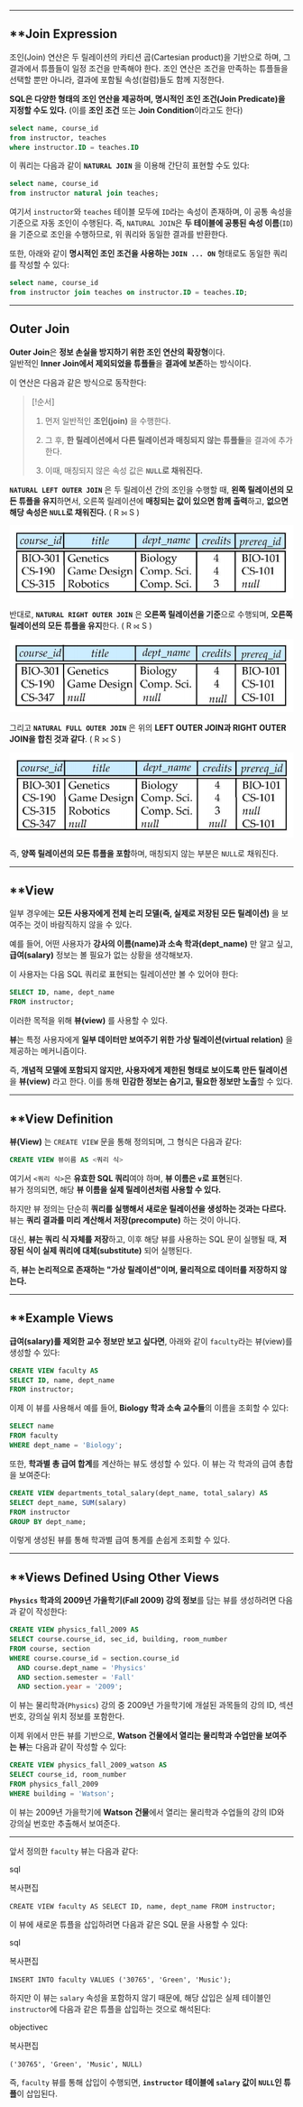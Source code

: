
---
## **Join Expression

조인(Join) 연산은 두 릴레이션의 카티션 곱(Cartesian product)을 기반으로 하며, 그 결과에서 튜플들이 일정 조건을 만족해야 한다. 조인 연산은 조건을 만족하는 튜플들을 선택할 뿐만 아니라, 결과에 포함될 속성(컬럼)들도 함께 지정한다.

**SQL은 다양한 형태의 조인 연산을 제공하며, 명시적인 조인 조건(Join Predicate)을 지정할 수도 있다.**  (이를 **조인 조건** 또는 **Join Condition**이라고도 한다)

```SQL
select name, course_id
from instructor, teaches
where instructor.ID = teaches.ID
```

이 쿼리는 다음과 같이 **`NATURAL JOIN`** 을 이용해 간단히 표현할 수도 있다:

```SQL
select name, course_id
from instructor natural join teaches;
```

여기서 `instructor`와 `teaches` 테이블 모두에 `ID`라는 속성이 존재하며, 이 공통 속성을 기준으로 자동 조인이 수행된다.  즉, `NATURAL JOIN`은 **두 테이블에 공통된 속성 이름**(`ID`)을 기준으로 조인을 수행하므로, 위 쿼리와 동일한 결과를 반환한다.

또한, 아래와 같이 **명시적인 조인 조건을 사용하는 `JOIN ... ON`** 형태로도 동일한 쿼리를 작성할 수 있다:

```SQL
select name, course_id
from instructor join teaches on instructor.ID = teaches.ID;
```

---

## **Outer Join**

**Outer Join**은 **정보 손실을 방지하기 위한 조인 연산의 확장형**이다.  
일반적인 **Inner Join에서 제외되었을 튜플들**을 **결과에 보존**하는 방식이다.

이 연산은 다음과 같은 방식으로 동작한다:

> [!순서]
> 1. 먼저 일반적인 **조인(join)** 을 수행한다.
>     
> 2. 그 후, **한 릴레이션에서 다른 릴레이션과 매칭되지 않는 튜플들**을 결과에 추가한다.
>     
> 3. 이때, 매칭되지 않은 속성 값은 **`NULL`로 채워진다.**


**`NATURAL LEFT OUTER JOIN`** 은 두 릴레이션 간의 조인을 수행할 때, **왼쪽 릴레이션의 모든 튜플을 유지**하면서, 오른쪽 릴레이션에 **매칭되는 값이 있으면 함께 출력**하고, **없으면 해당 속성은 `NULL`로 채워진다.** ( R ⟕ S )

![](../images/Pasted%20image%2020250403140658.png)

반대로, **`NATURAL RIGHT OUTER JOIN`** 은 **오른쪽 릴레이션을 기준**으로 수행되며, **오른쪽 릴레이션의 모든 튜플을 유지**한다. ( R ⟖ S )


![](../images/Pasted%20image%2020250403140635.png)

그리고 **`NATURAL FULL OUTER JOIN`** 은 위의 **LEFT OUTER JOIN과 RIGHT OUTER JOIN을 합친 것과 같다**.  ( R ⟗ S )

![](../images/Pasted%20image%2020250403140724.png)

즉, **양쪽 릴레이션의 모든 튜플을 포함**하며, 매칭되지 않는 부분은 `NULL`로 채워진다. 

---
## **View


일부 경우에는 **모든 사용자에게 전체 논리 모델(즉, 실제로 저장된 모든 릴레이션)** 을 보여주는 것이 바람직하지 않을 수 있다.

예를 들어, 어떤 사용자가 **강사의 이름(name)과 소속 학과(dept_name)** 만 알고 싶고, **급여(salary)** 정보는 볼 필요가 없는 상황을 생각해보자.  

이 사용자는 다음 SQL 쿼리로 표현되는 릴레이션만 볼 수 있어야 한다:

```sql
SELECT ID, name, dept_name
FROM instructor;
```

이러한 목적을 위해 **뷰(view)** 를 사용할 수 있다.  

**뷰**는 특정 사용자에게 **일부 데이터만 보여주기 위한 가상 릴레이션(virtual relation)** 을 제공하는 메커니즘이다.

즉, **개념적 모델에 포함되지 않지만, 사용자에게 제한된 형태로 보이도록 만든 릴레이션**을 **뷰(view)** 라고 한다.  이를 통해 **민감한 정보는 숨기고, 필요한 정보만 노출**할 수 있다.

---
## **View Definition

**뷰(View)** 는 `CREATE VIEW` 문을 통해 정의되며, 그 형식은 다음과 같다:

```SQL
CREATE VIEW 뷰이름 AS <쿼리 식>
```

여기서 `<쿼리 식>`은 **유효한 SQL 쿼리**여야 하며, **뷰 이름은 `v`로 표현**된다.  
뷰가 정의되면, 해당 **뷰 이름을 실제 릴레이션처럼 사용할 수 있다.**

하지만 뷰 정의는 단순히 **쿼리를 실행해서 새로운 릴레이션을 생성하는 것과는 다르다.**  
뷰는 **쿼리 결과를 미리 계산해서 저장(precompute)** 하는 것이 아니다.

대신, **뷰는 쿼리 식 자체를 저장**하고,  이후 해당 뷰를 사용하는 SQL 문이 실행될 때, **저장된 식이 실제 쿼리에 대체(substitute)** 되어 실행된다.

즉, **뷰는 논리적으로 존재하는 "가상 릴레이션"이며, 물리적으로 데이터를 저장하지 않는다.**


---
## **Example Views

**급여(salary)를 제외한 교수 정보만 보고 싶다면**, 아래와 같이 `faculty`라는 뷰(view)를 생성할 수 있다:

```sql
CREATE VIEW faculty AS
SELECT ID, name, dept_name
FROM instructor;
```

이제 이 뷰를 사용해서 예를 들어, **Biology 학과 소속 교수들**의 이름을 조회할 수 있다:

```sql
SELECT name
FROM faculty
WHERE dept_name = 'Biology';
```


또한, **학과별 총 급여 합계**를 계산하는 뷰도 생성할 수 있다. 이 뷰는 각 학과의 급여 총합을 보여준다:

```sql
CREATE VIEW departments_total_salary(dept_name, total_salary) AS
SELECT dept_name, SUM(salary)
FROM instructor
GROUP BY dept_name;
```

이렇게 생성된 뷰를 통해 학과별 급여 통계를 손쉽게 조회할 수 있다.

---
## **Views Defined Using Other Views

**`Physics` 학과의 2009년 가을학기(Fall 2009) 강의 정보**를 담는 뷰를 생성하려면 다음과 같이 작성한다:

```sql
CREATE VIEW physics_fall_2009 AS
SELECT course.course_id, sec_id, building, room_number
FROM course, section
WHERE course.course_id = section.course_id
  AND course.dept_name = 'Physics'
  AND section.semester = 'Fall'
  AND section.year = '2009';
```

이 뷰는 물리학과(`Physics`) 강의 중 2009년 가을학기에 개설된 과목들의 강의 ID, 섹션 번호, 강의실 위치 정보를 포함한다.

이제 위에서 만든 뷰를 기반으로, **Watson 건물에서 열리는 물리학과 수업만을 보여주는 뷰**는 다음과 같이 작성할 수 있다:

```sql
CREATE VIEW physics_fall_2009_watson AS
SELECT course_id, room_number
FROM physics_fall_2009
WHERE building = 'Watson';
```

이 뷰는 2009년 가을학기에 **Watson 건물**에서 열리는 물리학과 수업들의 강의 ID와 강의실 번호만 추출해서 보여준다.


---
앞서 정의한 `faculty` 뷰는 다음과 같다:

sql

복사편집

`CREATE VIEW faculty AS SELECT ID, name, dept_name FROM instructor;`

이 뷰에 새로운 튜플을 삽입하려면 다음과 같은 SQL 문을 사용할 수 있다:

sql

복사편집

`INSERT INTO faculty VALUES ('30765', 'Green', 'Music');`

하지만 이 뷰는 `salary` 속성을 포함하지 않기 때문에, 해당 삽입은 실제 테이블인 `instructor`에 다음과 같은 튜플을 삽입하는 것으로 해석된다:

objectivec

복사편집

`('30765', 'Green', 'Music', NULL)`

즉, `faculty` 뷰를 통해 삽입이 수행되면, **`instructor` 테이블에 `salary` 값이 `NULL`인 튜플**이 삽입된다.